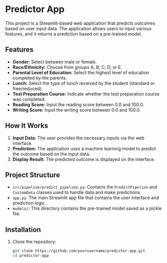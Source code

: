 # Predictor App

This project is a Streamlit-based web application that predicts outcomes based on user input data. The application allows users to input various features, and it returns a prediction based on a pre-trained model.

## Features

- **Gender:** Select between male or female.
- **Race/Ethnicity:** Choose from groups A, B, C, D, or E.
- **Parental Level of Education:** Select the highest level of education completed by the parents.
- **Lunch:** Select the type of lunch received by the student (standard or free/reduced).
- **Test Preparation Course:** Indicate whether the test preparation course was completed.
- **Reading Score:** Input the reading score between 0.0 and 100.0.
- **Writing Score:** Input the writing score between 0.0 and 100.0.

## How It Works

1. **Input Data:** The user provides the necessary inputs via the web interface.
2. **Prediction:** The application uses a machine learning model to predict the outcome based on the input data.
3. **Display Result:** The predicted outcome is displayed on the interface.

## Project Structure

- `src/pipeline/predict_pipeline.py`: Contains the `PredictPipeline` and `CustomData` classes used to handle data and make predictions.
- `app.py`: The main Streamlit app file that contains the user interface and prediction logic.
- `models/`: This directory contains the pre-trained model saved as a pickle file.

## Installation

1. Clone the repository:

   ```bash
   git clone https://github.com/yourusername/predictor-app.git
   cd predictor-app

